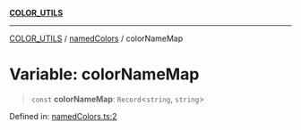 [**COLOR_UTILS**](../../README.md)

***

[COLOR_UTILS](../../README.md) / [namedColors](../README.md) / colorNameMap

# Variable: colorNameMap

> `const` **colorNameMap**: `Record`\<`string`, `string`\>

Defined in: [namedColors.ts:2](https://github.com/dailker/everyutil/blob/0ec5ce08552e5059ec58e2975404aeb74a6202b1/src/color/namedColors.ts#L2)
